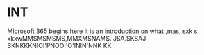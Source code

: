 # INT

Microsoft 365 begins here it is an introduction on what ,mas, sxk s xkxwMMSMSMSMS,MMXMSNAMS. JSA.SKSAJ SKNKKKNIOI'PNOOI'O'ININ'NNK KK